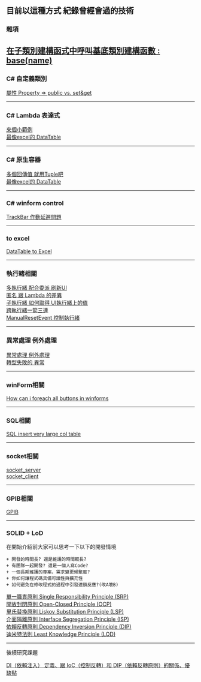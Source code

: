 ## 目前以這種方式 紀錄曾經會過的技術

### 雜項
[在子類別建構函式中呼叫基底類別建構函數   : base(name)](/calling_the_base_constructor.md)
---

### C# 自定義類別  
[屬性 Property => public vs. set&get](/Class/Class.md)  

---
### C# Lambda 表達式  
[來個小範例](/Lambda/Lambda01.md)  
[最像excel的 DataTable](/DataTable/DataTable.md)  

---
### C# 原生容器  
[多個回傳值 就用Tuple吧](/Tuple/Tuple.md)  
[最像excel的 DataTable](/DataTable/DataTable.md)  

---
### C# winform control  
[TrackBar 作動延遲問題](/winform/TrackBar.md)  

---
### to excel
[DataTable to Excel](/to_excel/to_excel.md)  

---
### 執行緒相關  
[多執行緒 配合委派 刷新UI](/multithreading/multithreading.md)  
[匿名 跟 Lambda  的差異](/Anonymous_Lambda/Anonymous_Lambda.md)  
[子執行緒  如何取得 UI執行緒上的值](/multithreading/how_to_get_value_of_ui_thread.md)  
[跨執行緒一箭三連](/multithreading/跨執行緒一箭三連.md)  
[ManualResetEvent 控制執行緒](/multithreading/ManualResetEvent.md)  

---
### 異常處理 例外處理
[異常處理 例外處理](/Exception/Exception.md)  
[轉型失敗的 異常](/TryParse/TryParse.md)  

---
### winForm相關
[How can i foreach all buttons in winforms](/winform/foreach_Control.md)  

---
### SQL相關
[SQL insert very large col table](/SQL/SQL.md)  

---
### socket相關
[socket_server](/socket/socket_server.md)  
[socket_client](/socket/socket_client.md)  

---
### GPIB相關
[GPIB](/GPIB/GPIB.md)  

---
### SOLID + LoD
在開始介紹前大家可以思考一下以下的開發情境

    + 開發的時間長? 還是維護的時間較長?  
    + 有團隊一起開發? 還是一個人寫Code?  
    + 一個長期維護的專案，需求變更頻繁度?  
    + 你如何讓程式碼具備可讀性與擴充性  
    + 如何避免在修改程式的過程中引發連鎖反應?(改A壞B)  



[單一職責原則 Single Responsibility Principle (SRP)](/GPIB/GPIB.md)  
[開放封閉原則 Open-Closed Principle (OCP)](/GPIB/GPIB.md)  
[里氏替換原則 Liskov Substitution Principle (LSP)](/GPIB/GPIB.md)  
[介面隔離原則 Interface Segregation Principle (ISP)](/GPIB/GPIB.md)  
[依賴反轉原則 Dependency Inversion Principle (DIP)](/SOLID/DIP.md)  
[迪米特法則 Least Knowledge Principle (LOD)](/GPIB/GPIB.md)  

---
後續研究課題  

[DI（依賴注入） 定義、跟 IoC（控制反轉）和 DIP（依賴反轉原則）的關係、優缺點](https://medium.com/wenchin-rolls-around/%E6%B7%BA%E5%85%A5%E6%B7%BA%E5%87%BA-dependency-injection-ea672ba033ca)  
